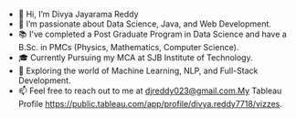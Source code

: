 - 👋 Hi, I’m Divya Jayarama Reddy
- 👀 I’m passionate about Data Science, Java, and Web Development.
- 📚 I've completed a Post Graduate Program in Data Science and have a B.Sc. in PMCs (Physics, Mathematics, Computer Science).
- 🎓 Currently Pursuing my MCA at SJB Institute of Technology.
- 🚀 Exploring the world of Machine Learning, NLP, and Full-Stack Development.
- 📫 Feel free to reach out to me at djreddy023@gmail.com.My Tableau Profile https://public.tableau.com/app/profile/divya.reddy7718/vizzes.


<!---
divyareddy083/divyareddy083 is a ✨ special ✨ repository because its `README.md` (this file) appears on your GitHub profile.
You can click the Preview link to take a look at your changes.
--->
